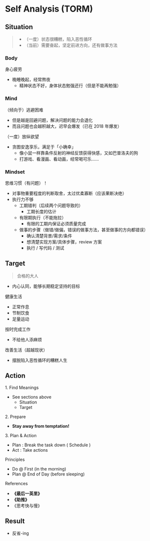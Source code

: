 # Self Analysis (TORM)

## Situation

> - （一度）状态很糟糕，陷入恶性循环
> - （当前）需要奋起，坚定前进方向，还有做事方法


### Body

身心疲劳

- 晚睡晚起，经常熬夜
    - 精神状态不好，身体状态勉强还行（但是不能再勉强）

### Mind

（倾向于）逃避困难

- 但是越是回避问题，解决问题的能力会退化
- 而且问题也会越积越大，迟早会爆发（已在 2018 年爆发）

（一度）放纵欲望

- 贪图安逸享乐，满足于「小确幸」
    - 像小鼠一样靠条件反射的神经反馈获得快感，又如巴普洛夫的狗
    - 打游戏、看漫画、看动画，经常喝可乐……

### Mindset

思维习惯（有问题）！

- 对事物重要程度的判断取舍，太过优柔寡断（应该果断决绝）
- 执行力不够
    - 工期错判（后续两个问题导致的）
        - 工期长度的估计
    - 有限期执行（不能拖拉）
        - 有限的工期内保证必须质量完成
    - 做事的步骤（做错/做偏，错误的做事方法，甚至做事的方向都错误）
        - 确认清楚背景/需求/条件
        - 想清楚实现方案/具体步骤，review 方案
        - 执行 / 写代码 / 测试

## Target

> 合格的大人

- 内心认同，能够长期稳定坚持的目标

健康生活

- 正常作息
- 节制饮食
- 足量运动

按时完成工作

- 不给他人添麻烦

改善生活（超越现状）

- 摆脱陷入恶性循环的糟糕人生

## Action

1\. Find Meanings

- See sections above
    - Situation
    - Target

2\. Prepare

- **Stay away from temptation!**

3\. Plan & Action

- Plan : Break the task down ( Schedule )
- Act : Take actions

Principles

- Do @ First (in the morning)
- Plan @ End of Day (before sleeping)

References

- **《最后一英里》**
- **《助推》**
- 《思考快与慢》

## Result

- 反省-ing
